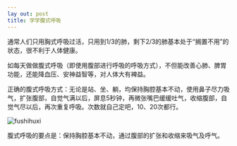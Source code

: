 ```yaml
---
lay out: post
title: 学学腹式呼吸
---
```


通常人们只用胸式呼吸过活，只用到1/3的肺，剩下2/3的肺基本处于“搁置不用”的状态，很不利于人体健康。

如每天做做腹式呼吸（即使用腹部进行呼吸的呼吸方式），不但能改善心肺、脾胃功能，还能降血压、安神益智等，对人体大有裨益。

正确的腹式呼吸方式：无论是站、坐、躺，均保持胸腔基本不动，使用鼻子尽力吸气，扩张腹部，自觉气满以后，屏息5秒钟，再微张嘴巴缓缓吐气，收缩腹部，自觉气尽以后，再次重复呼吸。次数就自己定吧，10、20次都行。

![fushihuxi](https://c1.staticflickr.com/1/435/31386913070_ef25e6da03_o.jpg)

腹式呼吸的要点是：保持胸腔基本不动，通过腹部的扩张和收缩来吸气及呼气。
